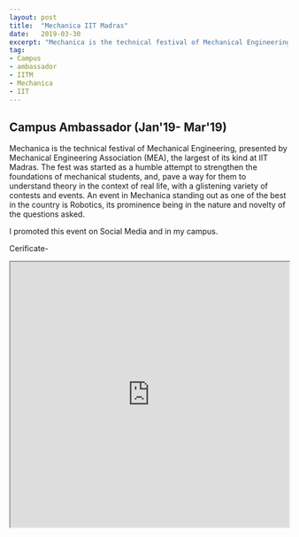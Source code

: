 ```yaml
---
layout: post
title:  "Mechanica IIT Madras"
date:   2019-03-30
excerpt: "Mechanica is the technical festival of Mechanical Engineering, IIT Madras"
tag:
- Campus
- ambassador
- IITM
- Mechanica
- IIT
---
```


## Campus Ambassador (Jan'19- Mar'19)

Mechanica is the technical festival of Mechanical Engineering, presented by Mechanical Engineering Association (MEA), the largest of its kind at IIT Madras. The fest was started as a humble attempt to strengthen the foundations of mechanical students, and, pave a way for them to understand theory in the context of real life, with a glistening variety of contests and events. An event in Mechanica standing out as one of the best in the country is Robotics, its prominence being in the nature and novelty of the questions asked.

I promoted this event on Social Media and in my campus.



Cerificate-
<iframe src="https://drive.google.com/file/d/1oW0wpS_oYMPIeKwuuRdio0_QXqMHvKIR/preview" width="100%" height="480"></iframe>
